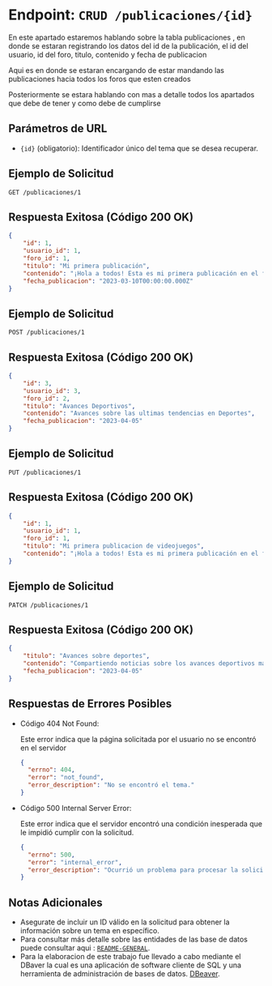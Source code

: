 # Endpoint: `CRUD /publicaciones/{id}`

En este apartado estaremos hablando sobre la tabla publicaciones , en donde se estaran registrando los datos del id de la publicación, el id del usuario, id del foro, titulo, contenido y fecha de publicacion

Aqui es en donde se estaran encargando de estar mandando las publicaciones hacia todos los foros que esten creados

Posteriormente se estara hablando con mas a detalle todos los apartados que debe de tener y como debe de cumplirse

## Parámetros de URL
- `{id}` (obligatorio): Identificador único del tema que se desea recuperar.

## Ejemplo de Solicitud
```http
GET /publicaciones/1
```

## Respuesta Exitosa (Código 200 OK)
```json
{
    "id": 1,
    "usuario_id": 1,
    "foro_id": 1,
    "titulo": "Mi primera publicación",
    "contenido": "¡Hola a todos! Esta es mi primera publicación en el foro general.",
    "fecha_publicacion": "2023-03-10T00:00:00.000Z"
}
```

## Ejemplo de Solicitud
```http
POST /publicaciones/1
```

## Respuesta Exitosa (Código 200 OK)
```json
{
    "id": 3,
    "usuario_id": 3,
    "foro_id": 2,
    "titulo": "Avances Deportivos",
    "contenido": "Avances sobre las ultimas tendencias en Deportes",
    "fecha_publicacion": "2023-04-05"
}
```

## Ejemplo de Solicitud
```http
PUT /publicaciones/1
```

## Respuesta Exitosa (Código 200 OK)
```json
{
    "id": 1,
    "usuario_id": 1,
    "foro_id": 1,
    "titulo": "Mi primera publicacion de videojuegos",
    "contenido": "¡Hola a todos! Esta es mi primera publicación en el foro general.",
}
```

## Ejemplo de Solicitud
```http
PATCH /publicaciones/1
```

## Respuesta Exitosa (Código 200 OK)
```json
{
    "titulo": "Avances sobre deportes",
    "contenido": "Compartiendo noticias sobre los avances deportivos mas recientes",
    "fecha_publicacion": "2023-04-05"
}
```

## Respuestas de Errores Posibles
- Código 404 Not Found:

  Este error indica que la página solicitada por el usuario no se encontró en el servidor
  ```json
  {
    "errno": 404,
    "error": "not_found",
    "error_description": "No se encontró el tema."
  }
  ```

- Código 500 Internal Server Error:

  Este error indica que el servidor encontró una condición inesperada que le impidió cumplir con la solicitud.
  ```json
  {
    "errno": 500,
    "error": "internal_error",
    "error_description": "Ocurrió un problema para procesar la solicitud"
  }
  ``` 

## Notas Adicionales

- Asegurate de incluir un ID válido en la solicitud para obtener la información
  sobre un tema en específico.
- Para consultar más detalle sobre las entidades de las base de datos puede consultar aqui : [`README-GENERAL`](../../README.md).
- Para la elaboracion de este trabajo fue llevado a cabo mediante el DBaver la cual es una aplicación de software cliente de SQL y una herramienta de administración de bases de datos. [DBeaver](https://dbeaver.io).